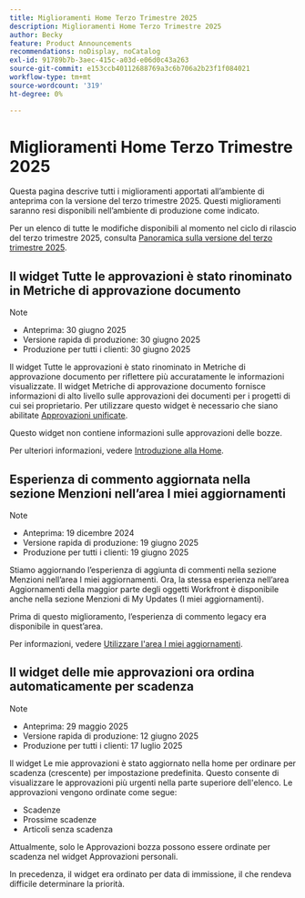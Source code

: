 ```yaml
---
title: Miglioramenti Home Terzo Trimestre 2025
description: Miglioramenti Home Terzo Trimestre 2025
author: Becky
feature: Product Announcements
recommendations: noDisplay, noCatalog
exl-id: 91789b7b-3aec-415c-a03d-e06d0c43a263
source-git-commit: e153ccb40112688769a3c6b706a2b23f1f084021
workflow-type: tm+mt
source-wordcount: '319'
ht-degree: 0%

---
```


# Miglioramenti Home Terzo Trimestre 2025

Questa pagina descrive tutti i miglioramenti apportati all’ambiente di anteprima con la versione del terzo trimestre 2025. Questi miglioramenti saranno resi disponibili nell’ambiente di produzione come indicato.

Per un elenco di tutte le modifiche disponibili al momento nel ciclo di rilascio del terzo trimestre 2025, consulta [Panoramica sulla versione del terzo trimestre 2025](/help/quicksilver/product-announcements/product-releases/25-q3-release-activity/25-q3-release-overview.md).

## Il widget Tutte le approvazioni è stato rinominato in Metriche di approvazione documento

>[!NOTE]
>
>* Anteprima: 30 giugno 2025
>* Versione rapida di produzione: 30 giugno 2025
>* Produzione per tutti i clienti: 30 giugno 2025

Il widget Tutte le approvazioni è stato rinominato in Metriche di approvazione documento per riflettere più accuratamente le informazioni visualizzate. Il widget Metriche di approvazione documento fornisce informazioni di alto livello sulle approvazioni dei documenti per i progetti di cui sei proprietario. Per utilizzare questo widget è necessario che siano abilitate [Approvazioni unificate](/help/quicksilver/review-and-approve-work/document-reviews-and-approvals/document-approvals-overview.md).

Questo widget non contiene informazioni sulle approvazioni delle bozze.

Per ulteriori informazioni, vedere [Introduzione alla Home](/help/quicksilver/workfront-basics/using-home/using-the-home-area/get-started-with-home.md).

## Esperienza di commento aggiornata nella sezione Menzioni nell’area I miei aggiornamenti

>[!NOTE]
>
>* Anteprima: 19 dicembre 2024
>* Versione rapida di produzione: 19 giugno 2025
>* Produzione per tutti i clienti: 19 giugno 2025

Stiamo aggiornando l’esperienza di aggiunta di commenti nella sezione Menzioni nell’area I miei aggiornamenti. Ora, la stessa esperienza nell’area Aggiornamenti della maggior parte degli oggetti Workfront è disponibile anche nella sezione Menzioni di My Updates (I miei aggiornamenti).

Prima di questo miglioramento, l’esperienza di commento legacy era disponibile in quest’area.

Per informazioni, vedere [Utilizzare l&#39;area I miei aggiornamenti](/help/quicksilver/workfront-basics/using-home/using-the-home-area/my-updates-area.md).

## Il widget delle mie approvazioni ora ordina automaticamente per scadenza

>[!NOTE]
>
>* Anteprima: 29 maggio 2025
>* Versione rapida di produzione: 12 giugno 2025
>* Produzione per tutti i clienti: 17 luglio 2025

Il widget Le mie approvazioni è stato aggiornato nella home per ordinare per scadenza (crescente) per impostazione predefinita. Questo consente di visualizzare le approvazioni più urgenti nella parte superiore dell&#39;elenco. Le approvazioni vengono ordinate come segue:

* Scadenze
* Prossime scadenze
* Articoli senza scadenza

Attualmente, solo le Approvazioni bozza possono essere ordinate per scadenza nel widget Approvazioni personali.

In precedenza, il widget era ordinato per data di immissione, il che rendeva difficile determinare la priorità.

